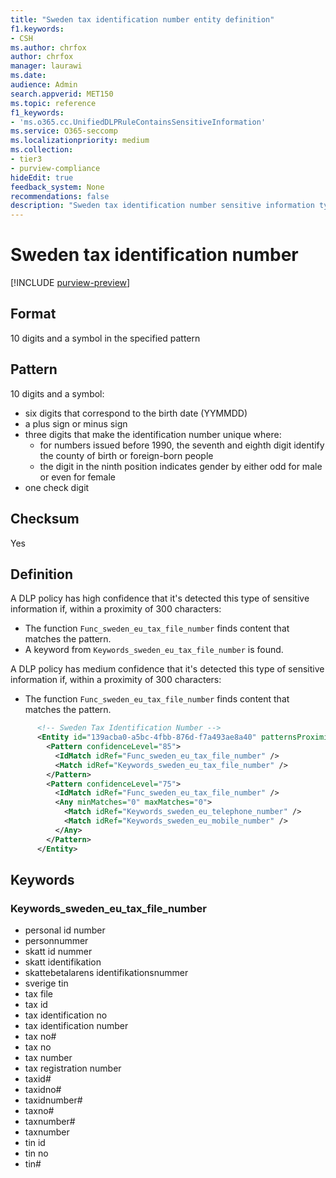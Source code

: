 ```yaml
---
title: "Sweden tax identification number entity definition"
f1.keywords:
- CSH
ms.author: chrfox
author: chrfox
manager: laurawi
ms.date:
audience: Admin
search.appverid: MET150
ms.topic: reference
f1_keywords:
- 'ms.o365.cc.UnifiedDLPRuleContainsSensitiveInformation'
ms.service: O365-seccomp
ms.localizationpriority: medium
ms.collection:
- tier3
- purview-compliance
hideEdit: true
feedback_system: None
recommendations: false
description: "Sweden tax identification number sensitive information type entity definition."
---
```


# Sweden tax identification number

[!INCLUDE [purview-preview](../includes/purview-preview.md)]

## Format

10 digits and a symbol in the specified pattern

## Pattern

10 digits and a symbol:

- six digits that correspond to the birth date (YYMMDD)
- a plus sign or minus sign
- three digits that make the identification number unique where:
  - for numbers issued before 1990, the seventh and eighth digit identify the county of birth or foreign-born people
  - the digit in the ninth position indicates gender by either odd for male or even for female
- one check digit

## Checksum

Yes

## Definition

A DLP policy has high confidence that it's detected this type of sensitive information if, within a proximity of 300 characters:

- The function `Func_sweden_eu_tax_file_number` finds content that matches the pattern.
- A keyword from `Keywords_sweden_eu_tax_file_number` is found.

A DLP policy has medium confidence that it's detected this type of sensitive information if, within a proximity of 300 characters:

- The function `Func_sweden_eu_tax_file_number` finds content that matches the pattern.

```xml
      <!-- Sweden Tax Identification Number -->
      <Entity id="139acba0-a5bc-4fbb-876d-f7a493ae8a40" patternsProximity="300" recommendedConfidence="85">
        <Pattern confidenceLevel="85">
          <IdMatch idRef="Func_sweden_eu_tax_file_number" />
          <Match idRef="Keywords_sweden_eu_tax_file_number" />
        </Pattern>
        <Pattern confidenceLevel="75">
          <IdMatch idRef="Func_sweden_eu_tax_file_number" />
          <Any minMatches="0" maxMatches="0">
            <Match idRef="Keywords_sweden_eu_telephone_number" />
            <Match idRef="Keywords_sweden_eu_mobile_number" />
          </Any>
        </Pattern>
      </Entity>
```

## Keywords

### Keywords_sweden_eu_tax_file_number

- personal id number
- personnummer
- skatt id nummer
- skatt identifikation
- skattebetalarens identifikationsnummer
- sverige tin
- tax file
- tax id
- tax identification no
- tax identification number
- tax no#
- tax no
- tax number
- tax registration number
- taxid#
- taxidno#
- taxidnumber#
- taxno#
- taxnumber#
- taxnumber
- tin id
- tin no
- tin#

